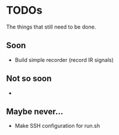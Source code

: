 # TODOs 
The things that still need to be done.

## Soon
- Build simple recorder (record IR signals)

## Not so soon
- 

## Maybe never...
- Make SSH configuration for run.sh